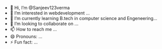 - 👋 Hi, I’m @Sanjeev123verma
- 👀 I’m interested in webdevelopment ...
- 🌱 I’m currently learning B.tech in computer science and Engeneering...
- 💞️ I’m looking to collaborate on ...
- 📫 How to reach me ...
- 😄 Pronouns: ...
- ⚡ Fun fact: ...

<!---
Sanjeev123verma/Sanjeev123verma is a ✨ special ✨ repository because its `README.md` (this file) appears on your GitHub profile.
You can click the Preview link to take a look at your changes.
--->
